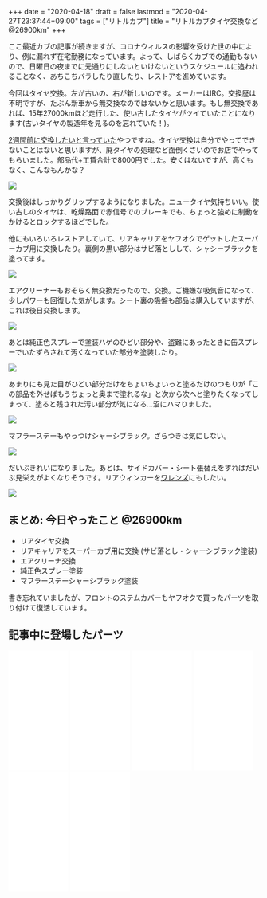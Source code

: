 +++
date = "2020-04-18"
draft = false
lastmod = "2020-04-27T23:37:44+09:00"
tags = ["リトルカブ"]
title = "リトルカブタイヤ交換など @26900km"
+++


ここ最近カブの記事が続きますが、コロナウィルスの影響を受けた世の中により、例に漏れず在宅勤務になっています。よって、しばらくカブでの通勤もないので、日曜日の夜までに元通りにしないといけないというスケジュールに追われることなく、あちこちバラしたり直したり、レストアを進めています。

今回はタイヤ交換。左が古いの、右が新しいのです。メーカーはIRC。交換歴は不明ですが、たぶん新車から無交換なのではないかと思います。もし無交換であれば、15年27000kmほど走行した、使い古したタイヤがツイていたことになります(古いタイヤの製造年を見るのを忘れていた！)。

[2週間前に交換したいと言っていた](http://w.vmeta.jp/tdiary/?date=20200404)やつですね。タイヤ交換は自分でやってできないことはないと思いますが、廃タイヤの処理など面倒くさいのでお店でやってもらいました。部品代+工賃合計で8000円でした。安くはないですが、高くもなく、こんなもんかな？

<img src="
https://lh3.googleusercontent.com/xmugvtnjOh8ePFUVqbBPDrjbtG67MH9n55quOOmSqTNxmsHJoTuKtH-laM6wJaNg59bvHwBckhlcON179_JW-9mrTnUd-NUqwUyfvtuqwg18ww-Ug3C9XnzX2GGpAjLXqHs7Oo3q_fEHeyvPjguhn_htuU31lui8O_Th0a25tQNX4sxeOqaZ_VOV5qtQVhxN13iwXZvZdN86pO_OypxN982TEhI3MnA_Guh_5MgI6HX9CkN4Vi1n5GW5nw-1PR7iMELGZlUbR4l4dZPmUkShWZfMCGfAvarFLjclPwBAISCt0ghzIrNnBe0PgtXOcGM1PPDTwsqPveipu5DgNt3bmPmDWkuNEiW9Xjw_GBSCMjioiCJOpuV_6z-owphQE6ojEHHn6P0WntwMzIOw4KumPRPsYf6Xyrxj8QXOcfAAk1EVozJ2jmbpN2iKxWvSEuSZ4QqgKPIFIwybwZ1Ug_D0zO_9lrY-AhY26WoMg5_FhccnREmVJYwpA8zhBt09EC4Q4wQiXJh7s6S7XwMSGkKZ3-2wPcZ_3jZbVdXyVLpnXwh3u6bJ0s0VlUGq8SzRROmYsmqQwXIj2slQmwiaRp84VDiinjyQpplJUHBZmICBUhYiGVba8QffNAsisnX7W3gUivAo64CTo_1Emw439i-vgd52RwnLlNCzSUnauBZcfffo8hiOcPcqTsKHPOYeRwm6WA6Pf6OcgbAm39GIvbmaPZv2SQa8csoX3fw1esOybLVoPg7yyIG9q-A=w1553-h977-no">

交換後はしっかりグリップするようになりました。ニュータイヤ気持ちいい。使い古しのタイヤは、乾燥路面で赤信号でのブレーキでも、ちょっと強めに制動をかけるとロックするほどでした。

他にもいろいろレストアしていて、リアキャリアをヤフオクでゲットしたスーパーカブ用に交換したり。裏側の黒い部分はサビ落としして、シャシーブラックを塗ってます。

<img src="https://lh3.googleusercontent.com/9rql6VQE7GVif-MSGNQEqfPdiUK6J3mT4vS3ls1LYwxoG6P4pFdAZDjQLGH7DqWkVX_8K7B_bVup3pWh_xeK5iXbVMfc5Myaq6kWovZ3mcezfIaaSTTLwR70ZAOyPooU10B7PAYW7_rbPfnj9Menc76FdICtQndchsA_e73ejX58tzPRUk1gR8CdDf3TGRJ0BmGjr97yRT_uqXSChYwVb3Wd1xvAE39QW8E6LwD8i7RZh7okYnIdVmVWAz77XSGWmdUW7tPagv6v-In5JfH_Pdt4i0KDe3G6m6P79d7ZCvJdOT4nZyjVTcjxwIbnZOGSGiR9Zed0DsFDg6wyOftiZEg_Ow1RrwoaroPEe0NAaVxgqypt5upWLyPy4hFIRGJdDXeTk3IDa5DxVCntPeJcyVLBQDZdva4dOhqtZow0DH4M-9XBQKVZ4XkLPt3D50BIQXbu0XMySeLOXo3iYn27Ofk5j0e-FQFdiYzgZxoZVsgHjEgJMjWzehOqXeuoaz1Ia_RiRp9ZfpLOiHdhx9PLeCqZeKQqnhMJivCy6p8qh0OfkvkQQUbunSdhjAGr-KdU1ajYIjR1yM-mva6iC4qiDo9G3dD4mx7sdwhESGbII9keWFBtIWpUzci41CEHTke-0uUx9KwG8VKiuWyU0azHjyowjF3r8a1i1NzgFj7FWHM-BH5SW4pEg2VW1VIlUysyN9zQN2kmHenWmFTLkYjwyo6Ir4L9d5T2ocLSAW4qVeEj2ShwKO7kZxI=w1280">

エアクリーナーもおそらく無交換だったので、交換。ご機嫌な吸気音になって、少しパワーも回復した気がします。シート裏の吸盤も部品は購入していますが、これは後日交換します。

<img src="https://lh3.googleusercontent.com/N6Mr2rLYea2S-EWuSsNmhn-lnh8Kxh_Sj63ySaOXedVSr2CdliRuxJHVOJBNh-9DWKNso2f7hmZnoogiciPJBMQHMA3NJlIheiiHJ5x4OgGFFowbZJ528HESoNKa-3NGy8qEMSQxaolVdpP9wqrazaV8KSCvPMNid3KQhO2ECdm9YUC3gasOkZjAnbKwuAUUqR1UX1dwl8wmlx4ZOYhZRxEXDNfRcrPZCfybSvnRvqXcOsoGJY0I08CR3y2d_7C6buz0d-CTS_70UESd6xaUzl1USNhzsAqyDeIiK0pMjtARaJWMu00FXsOdIuuduGjswuyalytiWIVPL3nPzZ6AakzV2jgiJTI5FEEEmeclN_I3ir6A06o_WjtDrqcno6jIpGRFNUev9iVU2XzMNbrmSPN037TqaRAPWb2BqlO5VxrlXrLqjgjwQKDFfLZPmHPD-7djz2yqz7Y9I0UxAWauS-x3Yzt1s5BfTPMnkMk17e-IaCoeKAvbMMqFvw7cPzPUKgZuFD4m7nv14ijofecXxz8iLbozrpT5OFume2Y472RQx9Vf1m-Y5T8kWkF472LU7yqyNq_ipxA0dPhPJAzRfmz3CSzIz6a7yLtMJtquRfLdHxoge_y4LZXGGqM9N_zWafYvRySYtPqO1noEKfEBSaN02bKrbKLgDpcAj8G2tF2HTgguCS7UIGLCVtYPfzjcH1ewMxkHm3UrHDc7BLHd1O2TzGVLRR2uEevSPRNceeYQCD9j_MTjRtA=w1280">

あとは純正色スプレーで塗装ハゲのひどい部分や、盗難にあったときに缶スプレーでいたずらされて汚くなっていた部分を塗装したり。

<img src="https://lh3.googleusercontent.com/HDA0p1XabXH_FlFNdPe-AMy8flKRsSdjcArXndzSVqvH8tCUUV92O-LfceMF2YuNnWFpQI5r2wtPxblnmIwm9atF97lBtFXqnSeSFTb01ZKVkist9_YGoi3IeqGo4pZ8QsGtiaGHlZhK3_x95JxVVj-OAM5l4qIeZKXfzzbRPhe9Gf-6VGB-65fykMTTHcV7zQNgUNvJFlGI3xpsKCH_MFH8PjvW7X361qJrCEfo01FRQ11JojAglz-D8GvqMj8P5BjPswF0fQxoGDD7ICpcbvFgX9SakmsK-i4iebouGsL93A3jnrRbHyJaCTuejqIVN5Nv1TmxT9z_sXPRKHCYhTEFqj6C_QbyQPEyOVEIKyJNdr02TAzU73k3vqlN-qWetiz5wwh68354qNOM1M7irtVyvglzmUWtwL1QlscD7_wTFbG4lvQK75rF8FOG-2GXoJCGCn-sIvnxiHhWBVrhfcCtRfT-9uqMxDeVQunADP58NcJ4N6kluuR8Lz9rvwrNgpMWINbatTK0dnoRl3fG4FCLarVaXmbYMJowC7B0WZseHhbtAaFf8u0Nx3L50VlUPqRMNF_i_s-XuRmhrrm2c8WZW0LfkbKGo54Yiw7mOEGUUjcHKuG8-JlnZGXkoYAAEdToEMAuo7wDTIrAkGhrmq8sM9m1Bq0ue4hgOFcuXmLd4zamYzKx84DmgpaXs3dHZXDtWxPqv01l0LWk6cWa-Rd009a4b3kJ8giJR0oB-0PXwVsN7uex_lI=w1200">

あまりにも見た目がひどい部分だけをちょいちょいっと塗るだけのつもりが「この部品を外せばもうちょっと奥まで塗れるな」と次から次へと塗りたくなってしまって、塗ると残された汚い部分が気になる…沼にハマりました。

<img src="https://lh3.googleusercontent.com/r9S3NaOKHhuUkt4m0Q9sFWpfLEPWVK6ic-3qqY9JD7kM-_ufwencHf-Hc7EWldfOphAUE45LFlADlbNGAdlBg21uQSsznmzQ_oxLMCWTzGHiQBt-7F75h4w3VczALEyx0TJB9o86MvWEx4rYzYOG2pjzQ0ZUpp2THmv1CUc8rGQbBxcjutOz7Urk5E1VR71O59olIvXUiK_1TxSoFL_EfhcYKbju5kadwhgqZ8JH8cSH-4CDjp5vGGVcvsxS5ZDqiIr_WzUfPJUackggtYjQV1TisfuH0ayqXaNyI-eLRxeS8zW8Uc2PxhK4nb6V0yj5B-l7PQ8TZKPgJVmqIH3e4R5GSPqjm8cwAPZcPktOlOqpA6pR7_wT8DNeR4E-EPN-Gq-VdI7Hxn6WNH6cmC0zzafS2g6G53FZ2f4cgsFYRSpuDn6l13kUVRYUFajckJkr2jDq7pkGga2xqflfIlpn_Vu5-kLj2MU3NhpLyZ-6zlLeIUeb0KR8fArkwyG232xJeeF38OYn3PU0HGZIYmyVfcaHoaAxFxF5TMljqrNH3EY2saT7jihWNTqPdP2zMCt4M5_GanBeSJarN2eme1YbxPi91GTU2R00yRrTeKCQhQt56UJiwpXIrzRQHNLApod-UsH3KvoTpfQ1mxRu16dQcZx1GvPpo666rwOh9y5TUYVwb-XBNLi61fUwN0V6kPUnHN3DWmQkCD3iQNff4uPviH1NXl2RYq5RWCUhlAZB3911_5W4-7Gs4LM=w1200">

マフラーステーもやっつけシャーシブラック。ざらつきは気にしない。

<img src="https://lh3.googleusercontent.com/BG7b1eGlYo-FhNW5i7OIOfJz18fDGJLFzYOrC3jCxQhZPGCCwcYoNN8ufvGaaRvcsDQdkXv8F4hEr_dQbiBw6RWSzPm8i63j8HnSeMpJB2Bhd1zjNCdGvJUGgmD96m46YavAWB4Ysv9XPc9vPCUYzBf5oLM2FQ1n6zRAE00ti6C4iflOuf89ICVexCFkBVJypud3g_dqP4AU5NBXYojOg3E3cbawo8dWP8U77ubpZFC4XxweLZ0kkVVjgu_-tb_lUXs9wRekaQsVRkZki9Gz92npYM9rFlCgxPf145439ajqD1pdQbeZVd4TaJPaZPpbJJElGskhm5pA6cqXBxAvpzac38YpYn3ees1TmJNSuGm3kSxyCh5ZfvOioWG-fgg920yCd3qAXFYP6i4ERBMxPd5v-f_IrNBWu5vKEr0jCBWoy9TD6DvW1gyu9kTD71ObthDW8CbbQNx3KFBkvpOHfUb8UUsqlJhJCiHi9jbcTGjQbPElUw1T2AjndmkGvKICe91VppKj7L5HRH2NeePzMiu8EVCHqWrXvRxGGNbKXms2ALMSZizE9Rfm4pnUnMhUHxnI6Wt3o1CjuCbcTSNP8AkDgx8-kx7bLxfyEG5eL5B1UuFzvY1Q4Hzqcyeg3T3Rcw5Smw7Cc5ovVSm2TsoNkY-G-XDJYU3FqI7SqI3cLBU513TYvX3oXgJOJw4qdn8xHQXKTnWmlOO0oYKb36x-mf_k12xG7QHqujenVzOerMPK8HsCMIlU_b4=w1200">

だいぶきれいになりました。あとは、サイドカバー・シート張替えをすればだいぶ見栄えがよくなりそうです。リアウィンカーを[ワレンズ](https://amzn.to/2KbTfsq)にもしたい。

<img src="https://lh3.googleusercontent.com/0uZwsLPacgZ2o02MRZdGNUtjosuM3RmenN5x1rE6QNxKSjmEK8y5MI31ryAWQ2KKxh-h0XCVX9KCXnkfWpcYBiaWrqxPUJYMrMJ09d6E8mZ1zkGITEaxKlow9u0pItvQOKCYWeEFsw8K9EBNvIQl1NbwIqT2O7XcX4UPTRJtC9Hd2tgaB6j9q_QV03oKhvijhkW1HQkON4jM_oDGtiVMUD8a6JEdiBPiLGUPG940403eZyizokkaj-sFkwrM5Afy4eGgeSnmukOfpcJe6NgKa0JCZKBf8JLoAfkC-6yqwFA4eYKClmmXSuRHCqnyEP1Yr5232Fg8WlgAaxdRXTLmMrsegipaX9EJMhTD-aOK3FIIa4TIgCIzZvwoijLT4EL_kX7a5w6gnvEiqMO8PNAUGbpV2-y8_jEd5iZAFAT4L3i9QrBaEWPGgho-kLR5RU4urU64U8i_J2zpqBt9k0nSmvAZuW0BAb9XoBJ2aIPp8aTXZqTDe6TUcR-j9QrRokbETvHL-7w2nyIXUYg7RMBQM76bfh4o6YuSpIlFMWCuY21ogWtdCsOQx8z6qL1wApQnMYqxN3qXDMzhOzhRput8WOnY8bGglxPCyPJ9s5qJOpbFaNFtPchoZj-XrJ-WHPFt3QYpcQJPeYzgIZQHUczcHpi6MX0PsG4NRf5hGrEeVu637UL9pikGcAWVWmaIbjwHAiMlY1rrfTuA5-gaEYYF0jxoZDpGuV7zqwyvGD-P9r7iAThtqv8WR64=w1200">


## まとめ: 今日やったこと @26900km
* リアタイヤ交換
* リアキャリアをスーパーカブ用に交換 (サビ落とし・シャーシブラック塗装)
* エアクリーナ交換
* 純正色スプレー塗装
* マフラーステーシャーシブラック塗装

書き忘れていましたが、フロントのステムカバーもヤフオクで買ったパーツを取り付けて復活しています。

## 記事中に登場したパーツ

<iframe style="width:120px;height:240px;" marginwidth="0" marginheight="0" scrolling="no" frameborder="0" src="//rcm-fe.amazon-adsystem.com/e/cm?lt1=_blank&bc1=000000&IS2=1&bg1=FFFFFF&fc1=000000&lc1=0000FF&t=bumpoflefty-22&language=ja_JP&o=9&p=8&l=as4&m=amazon&f=ifr&ref=as_ss_li_til&asins=B00415B2FC&linkId=25665b05d5dfc484dbcc46ed389ac849"></iframe>
<iframe style="width:120px;height:240px;" marginwidth="0" marginheight="0" scrolling="no" frameborder="0" src="//rcm-fe.amazon-adsystem.com/e/cm?lt1=_blank&bc1=000000&IS2=1&bg1=FFFFFF&fc1=000000&lc1=0000FF&t=bumpoflefty-22&language=ja_JP&o=9&p=8&l=as4&m=amazon&f=ifr&ref=as_ss_li_til&asins=B0041587C8&linkId=00e908cc0f87cc2039f30df73f2ca4a5"></iframe>

<iframe style="width:120px;height:240px;" marginwidth="0" marginheight="0" scrolling="no" frameborder="0" src="//rcm-fe.amazon-adsystem.com/e/cm?lt1=_blank&bc1=000000&IS2=1&bg1=FFFFFF&fc1=000000&lc1=0000FF&t=bumpoflefty-22&language=ja_JP&o=9&p=8&l=as4&m=amazon&f=ifr&ref=as_ss_li_til&asins=B01J3N6QZC&linkId=3174d5f63144007e5ab51bee2dafe1ed"></iframe>

<iframe style="width:120px;height:240px;" marginwidth="0" marginheight="0" scrolling="no" frameborder="0" src="//rcm-fe.amazon-adsystem.com/e/cm?lt1=_blank&bc1=000000&IS2=1&bg1=FFFFFF&fc1=000000&lc1=0000FF&t=bumpoflefty-22&language=ja_JP&o=9&p=8&l=as4&m=amazon&f=ifr&ref=as_ss_li_til&asins=B01N6Z1R42&linkId=657a859be771cae24a233cb8d02c7250"></iframe>

<iframe style="width:120px;height:240px;" marginwidth="0" marginheight="0" scrolling="no" frameborder="0" src="//rcm-fe.amazon-adsystem.com/e/cm?lt1=_blank&bc1=000000&IS2=1&bg1=FFFFFF&fc1=000000&lc1=0000FF&t=bumpoflefty-22&language=ja_JP&o=9&p=8&l=as4&m=amazon&f=ifr&ref=as_ss_li_til&asins=B01MUKP26P&linkId=91527f9ba7e3865d3ff146960b834dda"></iframe>

<iframe style="width:120px;height:240px;" marginwidth="0" marginheight="0" scrolling="no" frameborder="0" src="//rcm-fe.amazon-adsystem.com/e/cm?lt1=_blank&bc1=000000&IS2=1&bg1=FFFFFF&fc1=000000&lc1=0000FF&t=bumpoflefty-22&language=ja_JP&o=9&p=8&l=as4&m=amazon&f=ifr&ref=as_ss_li_til&asins=B004H8XF44&linkId=59f64e7f56cca8e66ced32ff72e66cf7"></iframe>



